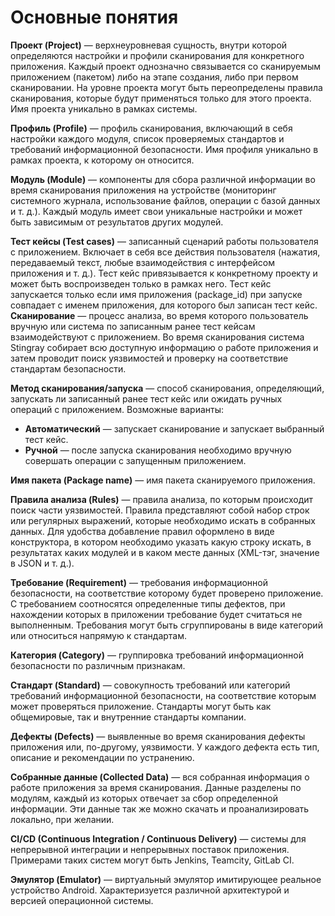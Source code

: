# Основные понятия
  
  <p><strong>Проект (Project)</strong> — верхнеуровневая сущность, внутри которой определяются настройки и профили сканирования для конкретного приложения. Каждый проект однозначно связывается со сканируемым приложением (пакетом) либо на этапе создания, либо при первом сканировании. На уровне проекта могут быть переопределены правила сканирования, которые будут применяться только для этого проекта. Имя проекта уникально в рамках системы.</p>
  <p><strong>Профиль (Profile)</strong> — профиль сканирования, включающий в себя настройки каждого модуля, список проверяемых стандартов и требований информационной безопасности. Имя профиля уникально в рамках проекта, к которому он относится.</p>
  <p><strong>Модуль (Module)</strong> — компоненты для сбора различной информации во время сканирования приложения на устройстве (мониторинг системного журнала, использование файлов, операции с базой данных и т. д.). Каждый модуль имеет свои уникальные настройки и может быть зависимым от результатов других модулей.</p>
  <p><strong>Тест кейсы (Test cases)</strong> — записанный сценарий работы пользователя с приложением. Включает в себя все действия пользователя (нажатия, передаваемый текст, любые взаимодействия с интерфейсом приложения и т. д.). Тест кейс привязывается к конкретному проекту и может быть воспроизведен только в рамках него. Тест кейс запускается только если имя приложения (package_id) при запуске совпадает с именем приложения, для которого был записан тест кейс.<br />
    <strong>Сканирование</strong> — процесс анализа, во время которого пользователь вручную или система по записанным ранее тест кейсам взаимодействуют с приложением. Во время сканирования система Stingray собирает всю доступную информацию о работе приложения и затем проводит поиск уязвимостей и проверку на соответствие стандартам безопасности.
  </p>
  <p><strong>Метод сканирования/запуска</strong> — cпособ сканирования, определяющий, запускать ли записанный ранее тест кейс или ожидать ручных операций с приложением. Возможные варианты:</p>
  <ul class="Disc">
    <li><strong>Автоматический</strong> — запускает сканирование и запускает выбранный тест кейс.</li>
    <li><strong>Ручной</strong> — после запуска сканирования необходимо вручную совершать операции с запущенным приложением.</li>
  </ul>
  <p><strong>Имя пакета (Package name)</strong> — имя пакета сканируемого приложения. </p>
  <p><strong>Правила анализа (Rules)</strong> — правила анализа, по которым происходит поиск части уязвимостей. Правила представляют собой набор строк или регулярных выражений, которые необходимо искать в собранных данных. Для удобства добавление правил оформлено в виде конструктора, в котором необходимо указать какую строку искать, в результатах каких модулей и в каком месте данных (XML-тэг, значение в JSON и т. д.).</p>
  <p><strong>Требование (Requirement)</strong> — требования информационной безопасности, на соответствие которому будет проверено приложение. С требованием соотносятся определенные типы дефектов, при нахождении которых в приложении требование будет считаться не выполненным. Требования могут быть сгруппированы в виде категорий или относиться напрямую к стандартам.</p>
  <p><strong>Категория (Category)</strong> — группировка требований информационной безопасности по различным признакам.</p>
  <p><strong>Стандарт (Standard)</strong> — совокупность требований или категорий требований информационной безопасности, на соответствие которым может проверяться приложение. Стандарты могут быть как общемировые, так и внутренние стандарты компании.</p>
  <p><strong>Дефекты (Defects)</strong> — выявленные во время сканирования дефекты приложения или, по-другому, уязвимости. У каждого дефекта есть тип, описание и рекомендации по устранению.</p>
  <p><strong>Собранные данные (Collected Data)</strong> — вся собранная информация о работе приложения за время сканирования. Данные разделены по модулям, каждый из которых отвечает за сбор определенной информации. Эти данные так же можно скачать и проанализировать локально, при желании.</p>
  <p><strong>CI/CD (Continuous Integration / Continuous Delivery)</strong> — системы для непрерывной интеграции и непрерывных поставок приложения. Примерами таких систем могут быть Jenkins, Teamcity, GitLab CI.</p>
  <p><strong>Эмулятор (Emulator)</strong> — виртуальный эмулятор имитирующее реальное устройство Android. Характеризуется различной архитектурой и версией операционной системы.</p>
  <p> </p>
